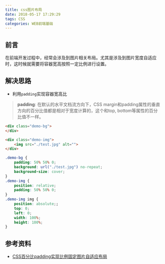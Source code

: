 ```yaml
---
title: css图片布局
date: 2018-05-17 17:29:29
tags: CSS
categories: WEB前端基础
---
```


## 前言

在前端开发过程中，经常会涉及到图片相关布局。尤其是涉及到图片宽度自适应时，这时候就需要将容器宽高按照一定比例进行设置。

## 解决思路

- 利用`padding`实现容器宽高比

> **padding**:
> 在默认的水平文档流方向下，CSS margin和padding属性的垂直方向的百分比值都是相对于宽度计算的，这个和top, bottom等属性的百分比值不一样。

```html
<div class="demo-bg">	
</div>

<div class="demo-img">
    <img src="./test.jpg" alt="">
</div>
```

```css
.demo-bg {
    padding: 50% 50% 0;
    background: url("./test.jpg") no-repeat;
    background-size: cover;
}
.demo-img {
    position: relative;
    padding: 50% 50% 0;
}
.demo-img img {
    position: absolute;;
    top: 0;
    left: 0;
    width: 100%;
    height: 100%;
}
```

## 参考资料

- [CSS百分比padding实现比例固定图片自适应布局](http://www.zhangxinxu.com/wordpress/2017/08/css-percent-padding-image-layout/)
